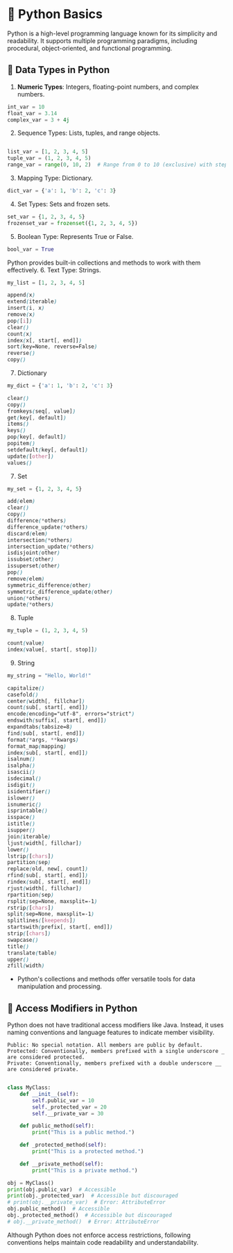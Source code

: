 # 📖 Python Basics
Python is a high-level programming language known for its simplicity and readability. It supports multiple programming paradigms, including procedural, object-oriented, and functional programming.

## 🚀 Data Types in Python
1. **Numeric Types**: Integers, floating-point numbers, and complex numbers.
```python
int_var = 10
float_var = 3.14
complex_var = 3 + 4j
```
2. Sequence Types: Lists, tuples, and range objects.

```python

list_var = [1, 2, 3, 4, 5]
tuple_var = (1, 2, 3, 4, 5)
range_var = range(0, 10, 2)  # Range from 0 to 10 (exclusive) with step 2
```
3. Mapping Type: Dictionary.

```python
dict_var = {'a': 1, 'b': 2, 'c': 3}
```
4. Set Types: Sets and frozen sets.
```python
set_var = {1, 2, 3, 4, 5}
frozenset_var = frozenset({1, 2, 3, 4, 5})

```
5. Boolean Type: Represents True or False.
```python
bool_var = True
```
Python provides built-in collections and methods to work with them effectively.
6. Text Type: Strings.

```python
my_list = [1, 2, 3, 4, 5]
```
```scss
append(x)
extend(iterable)
insert(i, x)
remove(x)
pop([i])
clear()
count(x)
index(x[, start[, end]])
sort(key=None, reverse=False)
reverse()
copy()
```
7. Dictionary

```python
my_dict = {'a': 1, 'b': 2, 'c': 3}
```
```scss
clear()
copy()
fromkeys(seq[, value])
get(key[, default])
items()
keys()
pop(key[, default])
popitem()
setdefault(key[, default])
update([other])
values()
```

7. Set

```python
my_set = {1, 2, 3, 4, 5}
```
```scss
add(elem)
clear()
copy()
difference(*others)
difference_update(*others)
discard(elem)
intersection(*others)
intersection_update(*others)
isdisjoint(other)
issubset(other)
issuperset(other)
pop()
remove(elem)
symmetric_difference(other)
symmetric_difference_update(other)
union(*others)
update(*others)
```
8. Tuple

```python
my_tuple = (1, 2, 3, 4, 5)
```
```scss
count(value)
index(value[, start[, stop]])
```

9. String

```python
my_string = "Hello, World!"
```
```scss
capitalize()
casefold()
center(width[, fillchar])
count(sub[, start[, end]])
encode(encoding="utf-8", errors="strict")
endswith(suffix[, start[, end]])
expandtabs(tabsize=8)
find(sub[, start[, end]])
format(*args, **kwargs)
format_map(mapping)
index(sub[, start[, end]])
isalnum()
isalpha()
isascii()
isdecimal()
isdigit()
isidentifier()
islower()
isnumeric()
isprintable()
isspace()
istitle()
isupper()
join(iterable)
ljust(width[, fillchar])
lower()
lstrip([chars])
partition(sep)
replace(old, new[, count])
rfind(sub[, start[, end]])
rindex(sub[, start[, end]])
rjust(width[, fillchar])
rpartition(sep)
rsplit(sep=None, maxsplit=-1)
rstrip([chars])
split(sep=None, maxsplit=-1)
splitlines([keepends])
startswith(prefix[, start[, end]])
strip([chars])
swapcase()
title()
translate(table)
upper()
zfill(width)
```

- Python's collections and methods offer versatile tools for data manipulation and processing.

## 🚀 Access Modifiers in Python

Python does not have traditional access modifiers like Java. Instead, it uses naming conventions and language features to indicate member visibility.

    Public: No special notation. All members are public by default.
    Protected: Conventionally, members prefixed with a single underscore _ are considered protected.
    Private: Conventionally, members prefixed with a double underscore __ are considered private.

```python

class MyClass:
    def __init__(self):
        self.public_var = 10
        self._protected_var = 20
        self.__private_var = 30

    def public_method(self):
        print("This is a public method.")

    def _protected_method(self):
        print("This is a protected method.")

    def __private_method(self):
        print("This is a private method.")

obj = MyClass()
print(obj.public_var)  # Accessible
print(obj._protected_var)  # Accessible but discouraged
# print(obj.__private_var)  # Error: AttributeError
obj.public_method()  # Accessible
obj._protected_method()  # Accessible but discouraged
# obj.__private_method()  # Error: AttributeError
```

Although Python does not enforce access restrictions, following conventions helps maintain code readability and understandability.
